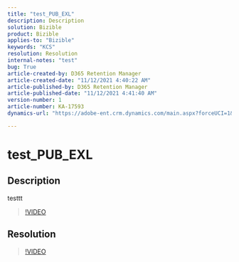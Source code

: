 ```yaml
---
title: "test_PUB_EXL"
description: Description
solution: Bizible
product: Bizible
applies-to: "Bizible"
keywords: "KCS"
resolution: Resolution
internal-notes: "test"
bug: True
article-created-by: D365 Retention Manager
article-created-date: "11/12/2021 4:40:22 AM"
article-published-by: D365 Retention Manager
article-published-date: "11/12/2021 4:41:40 AM"
version-number: 1
article-number: KA-17593
dynamics-url: "https://adobe-ent.crm.dynamics.com/main.aspx?forceUCI=1&pagetype=entityrecord&etn=knowledgearticle&id=336d34a1-7243-ec11-8c62-00224806c921"

---
```

# test_PUB_EXL

## Description

testtt

>[!VIDEO](https://video.tv.adobe.com/v/18696?quality=9&amp;learn=on)

 


## Resolution





>[!VIDEO](https://video.tv.adobe.com/v/18696?quality=9&amp;learn=on)

 
